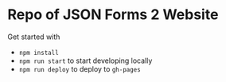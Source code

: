 # Repo of JSON Forms 2 Website

Get started with
* `npm install` 
* `npm run start` to start developing locally
* `npm run deploy` to deploy to `gh-pages`
